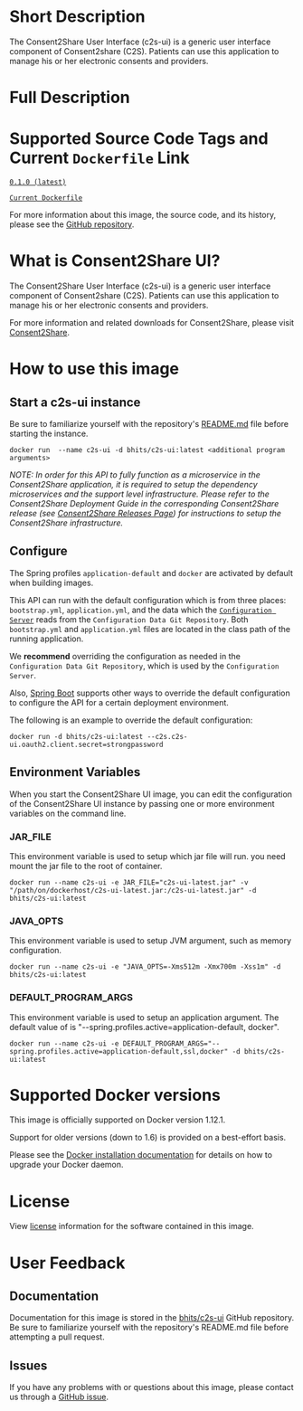 # Short Description
The Consent2Share User Interface (c2s-ui) is a generic user interface component of Consent2share (C2S). Patients can use this application to manage his or her electronic consents and providers.

# Full Description

# Supported Source Code Tags and Current `Dockerfile` Link

[`0.1.0 (latest)`](https://github.com/bhits/c2s-ui/releases/tag/0.1.0)

[`Current Dockerfile`](https://github.com/bhits/c2s-ui/blob/master/server/src/main/docker/Dockerfile)

For more information about this image, the source code, and its history, please see the [GitHub repository](https://github.com/bhits/c2s-ui).

# What is Consent2Share UI?

The Consent2Share User Interface (c2s-ui) is a generic user interface component of Consent2share (C2S). Patients can use this application to manage his or her electronic consents and providers.

For more information and related downloads for Consent2Share, please visit [Consent2Share](https://bhits.github.io/consent2share/).

# How to use this image

## Start a c2s-ui instance

Be sure to familiarize yourself with the repository's [README.md](https://github.com/bhits/c2s-ui) file before starting the instance.

`docker run  --name c2s-ui -d bhits/c2s-ui:latest <additional program arguments>`

*NOTE: In order for this API to fully function as a microservice in the Consent2Share application, it is required to setup the dependency microservices and the support level infrastructure. Please refer to the Consent2Share Deployment Guide in the corresponding Consent2Share release (see [Consent2Share Releases Page](https://github.com/bhits/consent2share/releases)) for instructions to setup the Consent2Share infrastructure.*

## Configure

The Spring profiles `application-default` and `docker` are activated by default when building images.

This API can run with the default configuration which is from three places: `bootstrap.yml`, `application.yml`, and the data which the [`Configuration Server`](https://github.com/bhits/config-server) reads from the `Configuration Data Git Repository`. Both `bootstrap.yml` and `application.yml` files are located in the class path of the running application.

We **recommend** overriding the configuration as needed in the `Configuration Data Git Repository`, which is used by the `Configuration Server`.

Also, [Spring Boot](https://projects.spring.io/spring-boot/) supports other ways to override the default configuration to configure the API for a certain deployment environment. 

The following is an example to override the default configuration:

`docker run -d bhits/c2s-ui:latest --c2s.c2s-ui.oauth2.client.secret=strongpassword`

## Environment Variables

When you start the Consent2Share UI image, you can edit the configuration of the Consent2Share UI instance by passing one or more environment variables on the command line. 

### JAR_FILE
This environment variable is used to setup which jar file will run. you need mount the jar file to the root of container.

`docker run --name c2s-ui -e JAR_FILE="c2s-ui-latest.jar" -v "/path/on/dockerhost/c2s-ui-latest.jar:/c2s-ui-latest.jar" -d bhits/c2s-ui:latest`

### JAVA_OPTS 
This environment variable is used to setup JVM argument, such as memory configuration.

`docker run --name c2s-ui -e "JAVA_OPTS=-Xms512m -Xmx700m -Xss1m" -d bhits/c2s-ui:latest`

### DEFAULT_PROGRAM_ARGS 

This environment variable is used to setup an application argument. The default value of is "--spring.profiles.active=application-default, docker".

`docker run --name c2s-ui -e DEFAULT_PROGRAM_ARGS="--spring.profiles.active=application-default,ssl,docker" -d bhits/c2s-ui:latest`

# Supported Docker versions
This image is officially supported on Docker version 1.12.1.

Support for older versions (down to 1.6) is provided on a best-effort basis.

Please see the [Docker installation documentation](https://docs.docker.com/engine/installation/) for details on how to upgrade your Docker daemon.

# License
View [license](https://github.com/bhits/c2s-ui/blob/master/LICENSE) information for the software contained in this image.

# User Feedback

## Documentation 
Documentation for this image is stored in the [bhits/c2s-ui](https://github.com/bhits/c2s-ui) GitHub repository. Be sure to familiarize yourself with the repository's README.md file before attempting a pull request.

## Issues

If you have any problems with or questions about this image, please contact us through a [GitHub issue](https://github.com/bhits/c2s-ui/issues).